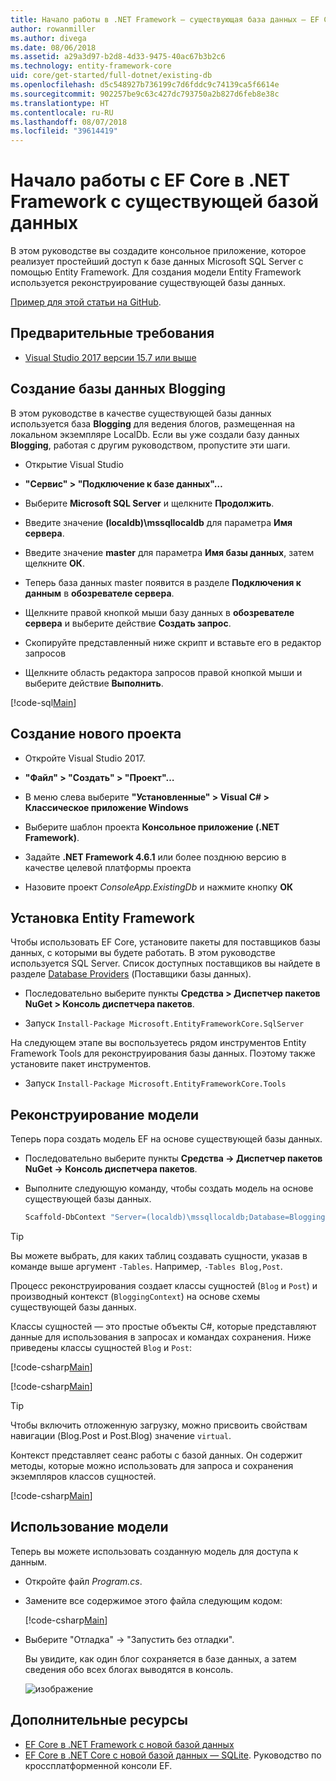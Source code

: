 ```yaml
---
title: Начало работы в .NET Framework — существующая база данных — EF Core
author: rowanmiller
ms.author: divega
ms.date: 08/06/2018
ms.assetid: a29a3d97-b2d8-4d33-9475-40ac67b3b2c6
ms.technology: entity-framework-core
uid: core/get-started/full-dotnet/existing-db
ms.openlocfilehash: d5c548927b736199c7d6fddc9c74139ca5f6614e
ms.sourcegitcommit: 902257be9c63c427dc793750a2b827d6feb8e38c
ms.translationtype: HT
ms.contentlocale: ru-RU
ms.lasthandoff: 08/07/2018
ms.locfileid: "39614419"
---
```

# <a name="getting-started-with-ef-core-on-net-framework-with-an-existing-database"></a>Начало работы с EF Core в .NET Framework с существующей базой данных

В этом руководстве вы создадите консольное приложение, которое реализует простейший доступ к базе данных Microsoft SQL Server с помощью Entity Framework. Для создания модели Entity Framework используется реконструирование существующей базы данных.

[Пример для этой статьи на GitHub](https://github.com/aspnet/EntityFramework.Docs/tree/master/samples/core/GetStarted/FullNet/ConsoleApp.ExistingDb).

## <a name="prerequisites"></a>Предварительные требования

* [Visual Studio 2017 версии 15.7 или выше](https://www.visualstudio.com/downloads/)

## <a name="create-blogging-database"></a>Создание базы данных Blogging

В этом руководстве в качестве существующей базы данных используется база **Blogging** для ведения блогов, размещенная на локальном экземпляре LocalDb. Если вы уже создали базу данных **Blogging**, работая с другим руководством, пропустите эти шаги.

* Открытие Visual Studio

* **"Сервис" > "Подключение к базе данных"…**

* Выберите **Microsoft SQL Server** и щелкните **Продолжить**.

* Введите значение **(localdb)\mssqllocaldb** для параметра **Имя сервера**.

* Введите значение **master** для параметра **Имя базы данных**, затем щелкните **ОК**.

* Теперь база данных master появится в разделе **Подключения к данным** в **обозревателе сервера**.

* Щелкните правой кнопкой мыши базу данных в **обозревателе сервера** и выберите действие **Создать запрос**.

* Скопируйте представленный ниже скрипт и вставьте его в редактор запросов

* Щелкните область редактора запросов правой кнопкой мыши и выберите действие **Выполнить**.

[!code-sql[Main](../_shared/create-blogging-database-script.sql)]

## <a name="create-a-new-project"></a>Создание нового проекта

* Откройте Visual Studio 2017.

* **"Файл" > "Создать" > "Проект"…**

* В меню слева выберите **"Установленные" > Visual C# > Классическое приложение Windows**

* Выберите шаблон проекта **Консольное приложение (.NET Framework)**.

* Задайте **.NET Framework 4.6.1** или более позднюю версию в качестве целевой платформы проекта

* Назовите проект *ConsoleApp.ExistingDb* и нажмите кнопку **ОК**

## <a name="install-entity-framework"></a>Установка Entity Framework

Чтобы использовать EF Core, установите пакеты для поставщиков базы данных, с которыми вы будете работать. В этом руководстве используется SQL Server. Список доступных поставщиков вы найдете в разделе [Database Providers](../../providers/index.md) (Поставщики базы данных).

* Последовательно выберите пункты **Средства > Диспетчер пакетов NuGet > Консоль диспетчера пакетов**.

* Запуск `Install-Package Microsoft.EntityFrameworkCore.SqlServer`

На следующем этапе вы воспользуетесь рядом инструментов Entity Framework Tools для реконструирования базы данных. Поэтому также установите пакет инструментов.

* Запуск `Install-Package Microsoft.EntityFrameworkCore.Tools`

## <a name="reverse-engineer-the-model"></a>Реконструирование модели

Теперь пора создать модель EF на основе существующей базы данных.

* Последовательно выберите пункты **Средства -> Диспетчер пакетов NuGet -> Консоль диспетчера пакетов**.

* Выполните следующую команду, чтобы создать модель на основе существующей базы данных.

  ``` powershell
  Scaffold-DbContext "Server=(localdb)\mssqllocaldb;Database=Blogging;Trusted_Connection=True;" Microsoft.EntityFrameworkCore.SqlServer
  ```

> [!TIP]  
> Вы можете выбрать, для каких таблиц создавать сущности, указав в команде выше аргумент `-Tables`. Например, `-Tables Blog,Post`.

Процесс реконструирования создает классы сущностей (`Blog` и `Post`) и производный контекст (`BloggingContext`) на основе схемы существующей базы данных.

Классы сущностей — это простые объекты C#, которые представляют данные для использования в запросах и командах сохранения. Ниже приведены классы сущностей `Blog` и `Post`:

 [!code-csharp[Main](../../../../samples/core/GetStarted/FullNet/ConsoleApp.ExistingDb/Blog.cs)]

[!code-csharp[Main](../../../../samples/core/GetStarted/FullNet/ConsoleApp.ExistingDb/Post.cs)]

> [!TIP]  
> Чтобы включить отложенную загрузку, можно присвоить свойствам навигации (Blog.Post и Post.Blog) значение `virtual`.

Контекст представляет сеанс работы с базой данных. Он содержит методы, которые можно использовать для запроса и сохранения экземпляров классов сущностей.

[!code-csharp[Main](../../../../samples/core/GetStarted/FullNet/ConsoleApp.ExistingDb/BloggingContext.cs)]

## <a name="use-the-model"></a>Использование модели

Теперь вы можете использовать созданную модель для доступа к данным.

* Откройте файл *Program.cs*.

* Замените все содержимое этого файла следующим кодом:

  [!code-csharp[Main](../../../../samples/core/GetStarted/FullNet/ConsoleApp.ExistingDb/Program.cs)] 

* Выберите "Отладка" -> "Запустить без отладки".

  Вы увидите, как один блог сохраняется в базе данных, а затем сведения обо всех блогах выводятся в консоль.

  ![изображение](_static/output-existing-db.png)

## <a name="additional-resources"></a>Дополнительные ресурсы

* [EF Core в .NET Framework с новой базой данных](xref:core/get-started/full-dotnet/new-db)
* [EF Core в .NET Core с новой базой данных — SQLite](xref:core/get-started/netcore/new-db-sqlite). Руководство по кроссплатформенной консоли EF.
